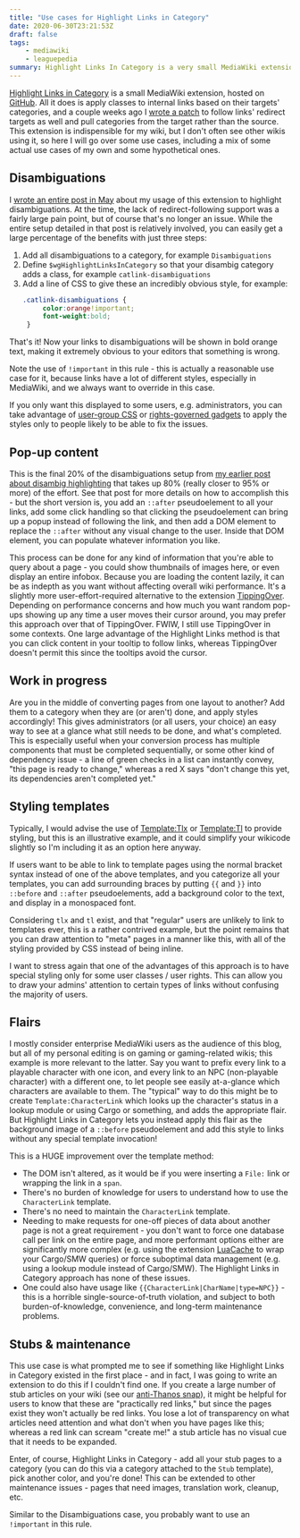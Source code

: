 ```yaml
---
title: "Use cases for Highlight Links in Category"
date: 2020-06-30T23:21:53Z
draft: false
tags:
    - mediawiki
    - leaguepedia
summary: Highlight Links In Category is a very small MediaWiki extension that applies classes to links based on the links' targets' categories. It has a number of incredibly nice use cases; here I give some examples.
---
```

[Highlight Links in Category](https://www.mediawiki.org/wiki/Extension:Highlight_Links_in_Category) is a small MediaWiki extension, hosted on [GitHub](https://github.com/labster/HighlightLinksInCategory). All it does is apply classes to internal links based on their targets' categories, and a couple weeks ago I [wrote a patch](https://github.com/labster/HighlightLinksInCategory/pull/7/files) to follow links' redirect targets as well and pull categories from the target rather than the source. This extension is indispensible for my wiki, but I don't often see other wikis using it, so here I will go over some use cases, including a mix of some actual use cases of my own and some hypothetical ones.

## Disambiguations
I [wrote an entire post in May](https://river.me/beta/blog/disambig-highlight/) about my usage of this extension to highlight disambiguations. At the time, the lack of redirect-following support was a fairly large pain point, but of course that's no longer an issue. While the entire setup detailed in that post is relatively involved, you can easily get a large percentage of the benefits with just three steps:
1. Add all disambiguations to a category, for example `Disambiguations`
2. Define `$wgHighlightLinksInCategory` so that your disambig category adds a class, for example `catlink-disambiguations`
3. Add a line of CSS to give these an incredibly obvious style, for example:
   ```css
   .catlink-disambiguations {
        color:orange!important;
        font-weight:bold;
    }
   ```

That's it! Now your links to disambiguations will be shown in bold orange text, making it extremely obvious to your editors that something is wrong.

Note the use of `!important` in this rule - this is actually a reasonable use case for it, because links have a lot of different styles, especially in MediaWiki, and we always want to override in this case.

If you only want this displayed to some users, e.g. administrators, you can take advantage of [user-group CSS](https://www.mediawiki.org/wiki/Manual:User_group_CSS_and_JavaScript) or [rights-governed gadgets](https://www.mediawiki.org/wiki/Extension:Gadgets) to apply the styles only to people likely to be able to fix the issues.

## Pop-up content
This is the final 20% of the disambiguations setup from [my earlier post about disambig highlighting](https://river.me/beta/blog/disambig-highlight/) that takes up 80% (really closer to 95% or more) of the effort. See that post for more details on how to accomplish this - but the short version is, you add an `::after` pseudoelement to all your links, add some click handling so that clicking the pseudoelement can bring up a popup instead of following the link, and then add a DOM element to replace the `::after` without any visual change to the user. Inside that DOM element, you can populate whatever information you like.

This process can be done for any kind of information that you're able to query about a page - you could show thumbnails of images here, or even display an entire infobox. Because you are loading the content lazily, it can be as indepth as you want without affecting overall wiki performance. It's a slightly more user-effort-required alternative to the extension [TippingOver](https://github.com/oOeyes/TippingOver). Depending on performance concerns and how much you want random pop-ups showing up any time a user moves their cursor around, you may prefer this approach over that of TippingOver. FWIW, I still use TippingOver in some contexts. One large advantage of the Highlight Links method is that you can click content in your tooltip to follow links, whereas TippingOver doesn't permit this since the tooltips avoid the cursor.

## Work in progress
Are you in the middle of converting pages from one layout to another? Add them to a category when they are (or aren't) done, and apply styles accordingly! This gives administrators (or all users, your choice) an easy way to see at a glance what still needs to be done, and what's completed. This is especially useful when your conversion process has multiple components that must be completed sequentially, or some other kind of dependency issue - a line of green checks in a list can instantly convey, "this page is ready to change," whereas a red X says "don't change this yet, its dependencies aren't completed yet."

## Styling templates
Typically, I would advise the use of [Template:Tlx](https://www.mediawiki.org/wiki/Template:Tlx) or [Template:Tl](https://www.mediawiki.org/wiki/Template:Tl) to provide styling, but this is an illustrative example, and it could simplify your wikicode slightly so I'm including it as an option here anyway.

If users want to be able to link to template pages using the normal bracket syntax instead of one of the above templates, and you categorize all your templates, you can add surrounding braces by putting `{{` and `}}` into `::before` and `::after` pseudoelements, add a background color to the text, and display in a monospaced font.

Considering `tlx` and `tl` exist, and that "regular" users are unlikely to link to templates ever, this is a rather contrived example, but the point remains that you can draw attention to "meta" pages in a manner like this, with all of the styling provided by CSS instead of being inline.

I want to stress again that one of the advantages of this approach is to have special styling only for some user classes / user rights. This can allow you to draw your admins' attention to certain types of links without confusing the majority of users.

## Flairs
I mostly consider enterprise MediaWiki users as the audience of this blog, but all of my personal editing is on gaming or gaming-related wikis; this example is more relevant to the latter. Say you want to prefix every link to a playable character with one icon, and every link to an NPC (non-playable character) with a different one, to let people see easily at-a-glance which characters are available to them. The "typical" way to do this might be to create `Template:CharacterLink` which looks up the character's status in a lookup module or using Cargo or something, and adds the appropriate flair. But Highlight Links in Category lets you instead apply this flair as the background image of a `::before` pseudoelement and add this style to links without any special template invocation!

This is a HUGE improvement over the template method:
* The DOM isn't altered, as it would be if you were inserting a `File:` link or wrapping the link in a `span`.
* There's no burden of knowledge for users to understand how to use the `CharacterLink` template.
* There's no need to maintain the `CharacterLink` template.
* Needing to make requests for one-off pieces of data about another page is not a great requirement - you don't want to force one database call per link on the entire page, and more performant options either are significantly more complex (e.g. using the extension [LuaCache](https://github.com/HydraWiki/LuaCache) to wrap your Cargo/SMW queries) or force suboptimal data management (e.g. using a lookup module instead of Cargo/SMW). The Highlight Links in Category approach has none of these issues.
* One could also have usage like `{{CharacterLink|CharName|type=NPC}}` - this is a horrible single-source-of-truth violation, and subject to both burden-of-knowledge, convenience, and long-term maintenance problems.

## Stubs & maintenance
This use case is what prompted me to see if something like Highlight Links in Category existed in the first place - and in fact, I was going to write an extension to do this if I couldn't find one. If you create a large number of stub articles on your wiki (see our [anti-Thanos snap](https://river.me/blog/anti-thanos-april-fools/)), it might be helpful for users to know that these are "practically red links," but since the pages exist they won't actually be red links. You lose a lot of transparency on what articles need attention and what don't when you have pages like this; whereas a red link can scream "create me!" a stub article has no visual cue that it needs to be expanded.

Enter, of course, Highlight Links in Category - add all your stub pages to a category (you can do this via a category attached to the `Stub` template), pick another color, and you're done! This can be extended to other maintenance issues - pages that need images, translation work, cleanup, etc.

Similar to the Disambiguations case, you probably want to use an `!important` in this rule.
